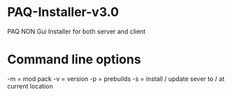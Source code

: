 PAQ-Installer-v3.0
==================

PAQ NON Gui Installer for both server and client


Command line options
================
-m = mod pack
-v = version
-p = prebuilds
-s = install / update sever to / at current location 
